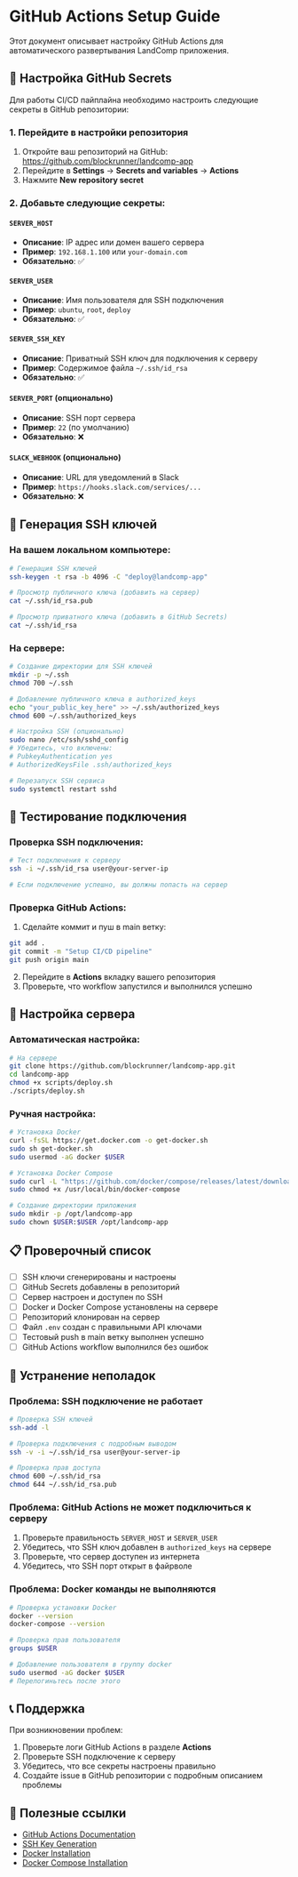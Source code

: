 # GitHub Actions Setup Guide

Этот документ описывает настройку GitHub Actions для автоматического развертывания LandComp приложения.

## 🔐 Настройка GitHub Secrets

Для работы CI/CD пайплайна необходимо настроить следующие секреты в GitHub репозитории:

### 1. Перейдите в настройки репозитория

1. Откройте ваш репозиторий на GitHub: https://github.com/blockrunner/landcomp-app
2. Перейдите в **Settings** → **Secrets and variables** → **Actions**
3. Нажмите **New repository secret**

### 2. Добавьте следующие секреты:

#### `SERVER_HOST`
- **Описание**: IP адрес или домен вашего сервера
- **Пример**: `192.168.1.100` или `your-domain.com`
- **Обязательно**: ✅

#### `SERVER_USER`
- **Описание**: Имя пользователя для SSH подключения
- **Пример**: `ubuntu`, `root`, `deploy`
- **Обязательно**: ✅

#### `SERVER_SSH_KEY`
- **Описание**: Приватный SSH ключ для подключения к серверу
- **Пример**: Содержимое файла `~/.ssh/id_rsa`
- **Обязательно**: ✅

#### `SERVER_PORT` (опционально)
- **Описание**: SSH порт сервера
- **Пример**: `22` (по умолчанию)
- **Обязательно**: ❌

#### `SLACK_WEBHOOK` (опционально)
- **Описание**: URL для уведомлений в Slack
- **Пример**: `https://hooks.slack.com/services/...`
- **Обязательно**: ❌

## 🔑 Генерация SSH ключей

### На вашем локальном компьютере:

```bash
# Генерация SSH ключей
ssh-keygen -t rsa -b 4096 -C "deploy@landcomp-app"

# Просмотр публичного ключа (добавить на сервер)
cat ~/.ssh/id_rsa.pub

# Просмотр приватного ключа (добавить в GitHub Secrets)
cat ~/.ssh/id_rsa
```

### На сервере:

```bash
# Создание директории для SSH ключей
mkdir -p ~/.ssh
chmod 700 ~/.ssh

# Добавление публичного ключа в authorized_keys
echo "your_public_key_here" >> ~/.ssh/authorized_keys
chmod 600 ~/.ssh/authorized_keys

# Настройка SSH (опционально)
sudo nano /etc/ssh/sshd_config
# Убедитесь, что включены:
# PubkeyAuthentication yes
# AuthorizedKeysFile .ssh/authorized_keys

# Перезапуск SSH сервиса
sudo systemctl restart sshd
```

## 🚀 Тестирование подключения

### Проверка SSH подключения:

```bash
# Тест подключения к серверу
ssh -i ~/.ssh/id_rsa user@your-server-ip

# Если подключение успешно, вы должны попасть на сервер
```

### Проверка GitHub Actions:

1. Сделайте коммит и пуш в main ветку:
```bash
git add .
git commit -m "Setup CI/CD pipeline"
git push origin main
```

2. Перейдите в **Actions** вкладку вашего репозитория
3. Проверьте, что workflow запустился и выполнился успешно

## 🔧 Настройка сервера

### Автоматическая настройка:

```bash
# На сервере
git clone https://github.com/blockrunner/landcomp-app.git
cd landcomp-app
chmod +x scripts/deploy.sh
./scripts/deploy.sh
```

### Ручная настройка:

```bash
# Установка Docker
curl -fsSL https://get.docker.com -o get-docker.sh
sudo sh get-docker.sh
sudo usermod -aG docker $USER

# Установка Docker Compose
sudo curl -L "https://github.com/docker/compose/releases/latest/download/docker-compose-$(uname -s)-$(uname -m)" -o /usr/local/bin/docker-compose
sudo chmod +x /usr/local/bin/docker-compose

# Создание директории приложения
sudo mkdir -p /opt/landcomp-app
sudo chown $USER:$USER /opt/landcomp-app
```

## 📋 Проверочный список

- [ ] SSH ключи сгенерированы и настроены
- [ ] GitHub Secrets добавлены в репозиторий
- [ ] Сервер настроен и доступен по SSH
- [ ] Docker и Docker Compose установлены на сервере
- [ ] Репозиторий клонирован на сервер
- [ ] Файл `.env` создан с правильными API ключами
- [ ] Тестовый push в main ветку выполнен успешно
- [ ] GitHub Actions workflow выполнился без ошибок

## 🚨 Устранение неполадок

### Проблема: SSH подключение не работает

```bash
# Проверка SSH ключей
ssh-add -l

# Проверка подключения с подробным выводом
ssh -v -i ~/.ssh/id_rsa user@your-server-ip

# Проверка прав доступа
chmod 600 ~/.ssh/id_rsa
chmod 644 ~/.ssh/id_rsa.pub
```

### Проблема: GitHub Actions не может подключиться к серверу

1. Проверьте правильность `SERVER_HOST` и `SERVER_USER`
2. Убедитесь, что SSH ключ добавлен в `authorized_keys` на сервере
3. Проверьте, что сервер доступен из интернета
4. Убедитесь, что SSH порт открыт в файрволе

### Проблема: Docker команды не выполняются

```bash
# Проверка установки Docker
docker --version
docker-compose --version

# Проверка прав пользователя
groups $USER

# Добавление пользователя в группу docker
sudo usermod -aG docker $USER
# Перелогиньтесь после этого
```

## 📞 Поддержка

При возникновении проблем:

1. Проверьте логи GitHub Actions в разделе **Actions**
2. Проверьте SSH подключение к серверу
3. Убедитесь, что все секреты настроены правильно
4. Создайте issue в GitHub репозитории с подробным описанием проблемы

## 🔗 Полезные ссылки

- [GitHub Actions Documentation](https://docs.github.com/en/actions)
- [SSH Key Generation](https://docs.github.com/en/authentication/connecting-to-github-with-ssh)
- [Docker Installation](https://docs.docker.com/engine/install/)
- [Docker Compose Installation](https://docs.docker.com/compose/install/)
